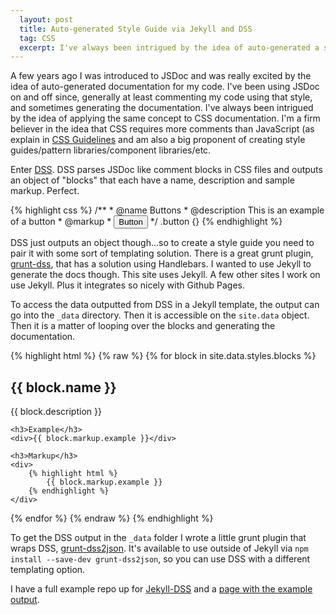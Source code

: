 ```yaml
---
  layout: post
  title: Auto-generated Style Guide via Jekyll and DSS
  tag: CSS
  excerpt: I've always been intrigued by the idea of auto-generated a style guide based on comments in my CSS. Using DSS to parse the comments and Jekyll to be the documenation site make that idea possible.
---
```


A few years ago I was introduced to JSDoc and was really excited by the idea of auto-generated documentation for my code. I've been using JSDoc on and off since, generally at least commenting my code using that style, and sometimes generating the documentation. I've always been intrigued by the idea of applying the same concept to CSS documentation. I'm a firm believer in the idea that CSS requires more comments than JavaScript (as explain in [CSS Guidelines](http://cssguidelin.es/#commenting) and am also a big proponent of creating style guides/pattern libraries/component libraries/etc.

Enter [DSS](https://github.com/darcyclarke/DSS). DSS parses JSDoc like comment blocks in CSS files and outputs an object of "blocks" that each have a name, description and sample markup. Perfect.

{% highlight css %}
/**
	* @name Buttons
	* @description This is an example of a button
	* @markup
	* <button class="button">Button</button>
*/
.button {}
{% endhighlight %}

DSS just outputs an object though...so to create a style guide you need to pair it with some sort of templating solution. There is a great grunt plugin, [grunt-dss](https://github.com/darcyclarke/grunt-dss), that has a solution using Handlebars. I wanted to use Jekyll to generate the docs though. This site uses Jekyll. A few other sites I work on use Jekyll. Plus it integrates so nicely with Github Pages. 

To access the data outputted from DSS in a Jekyll template, the output can go into the `_data` directory. Then it is accessible on the `site.data` object. Then it is a matter of looping over the blocks and generating the documentation.

{% highlight html %}
{% raw %}
{% for block in site.data.styles.blocks %}
	<h2>{{ block.name }}</h2>
	<p>{{ block.description }}</p>
	
	<h3>Example</h3>
	<div>{{ block.markup.example }}</div>
	
	<h3>Markup</h3>
	<div>
		{% highlight html %}
			{{ block.markup.example }}
		{% endhighlight %}
	</div>
{% endfor %}
{% endraw %}
{% endhighlight %}

To get the DSS output in the `_data` folder I wrote a little grunt plugin that wraps DSS, [grunt-dss2json](https://github.com/ericponto/grunt-dss2json). It's available to use outside of Jekyll via `npm install --save-dev grunt-dss2json`, so you can use DSS with a different templating option. 

I have a full example repo up for [Jekyll-DSS](https://github.com/ericponto/jekyll-dss) and a [page with the example output](https://www.ericponto.com/jekyll-dss/).  